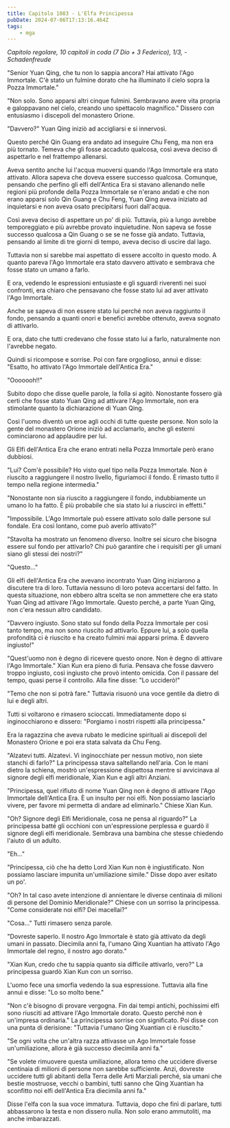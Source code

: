 ```yaml
---
title: Capitolo 1083 - L'Elfa Principessa
pubDate: 2024-07-06T17:13:16.464Z
tags:
    - mga
---
```



<em>Capitolo regolare,
10 capitoli in coda (7 Dio + 3 Federico), 1/3,
-Schadenfreude</em>


"Senior Yuan Qing, che tu non lo sappia ancora? Hai attivato l'Ago Immortale. C'è stato un fulmine dorato che ha illuminato il cielo sopra la Pozza Immortale."


"Non solo. Sono apparsi altri cinque fulmini. Sembravano avere vita propria e galoppavano nel cielo, creando uno spettacolo magnifico." Dissero con entusiasmo i discepoli del monastero Orione.


"Davvero?" Yuan Qing iniziò ad accigliarsi e si innervosì.


Questo perché Qin Guang era andato ad inseguire Chu Feng, ma non era più tornato. Temeva che gli fosse accaduto qualcosa, così aveva deciso di aspettarlo e nel frattempo allenarsi.


Aveva sentito anche lui l'acqua muoversi quando l'Ago Immortale era stato attivato. Allora sapeva che doveva essere successo qualcosa. Comunque, pensando che perfino gli elfi dell'Antica Era si stavano allenando nelle regioni più profonde della Pozza Immortale se n'erano andati e che non erano apparsi solo Qin Guang e Chu Feng, Yuan Qing aveva iniziato ad inquietarsi e non aveva osato precipitarsi fuori dall'acqua.


Così aveva deciso di aspettare un po' di più. Tuttavia, più a lungo avrebbe temporeggiato e più avrebbe provato inquietudine. Non sapeva se fosse successo qualcosa a Qin Guang o se se ne fosse già andato. Tuttavia, pensando al limite di tre giorni di tempo, aveva deciso di uscire dal lago.


Tuttavia non si sarebbe mai aspettato di essere accolto in questo modo. A quanto pareva l'Ago Immortale era stato davvero attivato e sembrava che fosse stato un umano a farlo.


E ora, vedendo le espressioni entusiaste e gli sguardi riverenti nei suoi confronti, era chiaro che pensavano che fosse stato lui ad aver attivato l'Ago Immortale.


Anche se sapeva di non essere stato lui perché non aveva raggiunto il fondo, pensando a quanti onori e benefici avrebbe ottenuto, aveva sognato di attivarlo.


E ora, dato che tutti credevano che fosse stato lui a farlo, naturalmente non l'avrebbe negato.


Quindi si ricompose e sorrise. Poi con fare orgoglioso, annuì e disse: "Esatto, ho attivato l'Ago Immortale dell'Antica Era."


"Ooooooh!!"


Subito dopo che disse quelle parole, la folla si agitò. Nonostante fossero già certi che fosse stato Yuan Qing ad attivare l'Ago Immortale, non era stimolante quanto la dichiarazione di Yuan Qing.


Così l'uomo diventò un eroe agli occhi di tutte queste persone. Non solo la gente del monastero Orione iniziò ad acclamarlo, anche gli esterni cominciarono ad applaudire per lui.


Gli Elfi dell'Antica Era che erano entrati nella Pozza Immortale però erano dubbiosi.


"Lui? Com'è possibile? Ho visto quel tipo nella Pozza Immortale. Non è riuscito a raggiungere il nostro livello, figuriamoci il fondo. È rimasto tutto il tempo nella regione intermedia."


"Nonostante non sia riuscito a raggiungere il fondo, indubbiamente un umano lo ha fatto. È più probabile che sia stato lui a riuscirci in effetti."


"Impossibile. L'Ago Immortale può essere attivato solo dalle persone sul fondale. Era così lontano, come può averlo attivato?"


"Stavolta ha mostrato un fenomeno diverso. Inoltre sei sicuro che bisogna essere sul fondo per attivarlo? Chi può garantire che i requisiti per gli umani siano gli stessi dei nostri?"


"Questo..."


Gli elfi dell'Antica Era che avevano incontrato Yuan Qing iniziarono a discutere tra di loro. Tuttavia nessuno di loro poteva accertarsi del fatto. In questa situazione, non ebbero altra scelta se non ammettere che era stato Yuan Qing ad attivare l'Ago Immortale. Questo perché, a parte Yuan Qing, non c'era nessun altro candidato.


"Davvero ingiusto. Sono stato sul fondo della Pozza Immortale per così tanto tempo, ma non sono riuscito ad attivarlo. Eppure lui, a solo quella profondità ci è riuscito e ha creato fulmini mai apparsi prima. È davvero ingiusto!"


"Quest'uomo non è degno di ricevere questo onore. Non è degno di attivare l'Ago Immortale." Xian Kun era pieno di furia. Pensava che fosse davvero troppo ingiusto, così ingiusto che provò intento omicida. Con il passare del tempo, quasi perse il controllo. Alla fine disse: "Lo ucciderò!"


"Temo che non si potrà fare." Tuttavia risuonò una voce gentile da dietro di lui e degli altri.


Tutti si voltarono e rimasero scioccati. Immediatamente dopo si inginocchiarono e dissero: "Porgiamo i nostri rispetti alla principessa."


Era la ragazzina che aveva rubato le medicine spirituali ai discepoli del Monastero Orione e poi era stata salvata da Chu Feng.


"Alzatevi tutti. Alzatevi. Vi inginocchiate per nessun motivo, non siete stanchi di farlo?" La principessa stava saltellando nell'aria. Con le mani dietro la schiena, mostrò un'espressione dispettosa mentre si avvicinava al signore degli elfi meridionale, Xian Kun e agli altri Anziani.


"Principessa, quel rifiuto di nome Yuan Qing non è degno di attivare l'Ago Immortale dell'Antica Era. È un insulto per noi elfi. Non possiamo lasciarlo vivere, per favore mi permetta di andare ad eliminarlo." Chiese Xian Kun.


"Oh? Signore degli Elfi Meridionale, cosa ne pensa al riguardo?" La principessa batté gli occhioni con un'espressione perplessa e guardò il signore degli elfi meridionale. Sembrava una bambina che stesse chiedendo l'aiuto di un adulto.


"Eh..."


"Principessa, ciò che ha detto Lord Xian Kun non è ingiustificato. Non possiamo lasciare impunita un'umiliazione simile." Disse dopo aver esitato un po'.


"Oh? In tal caso avete intenzione di annientare le diverse centinaia di milioni di persone del Dominio Meridionale?" Chiese con un sorriso la principessa. "Come considerate noi elfi? Dei macellai?"


"Cosa..." Tutti rimasero senza parole.


"Dovreste saperlo. Il nostro Ago Immortale è stato già attivato da degli umani in passato. Diecimila anni fa, l'umano Qing Xuantian ha attivato l'Ago Immortale del regno, il nostro ago dorato."


"Xian Kun, credo che tu sappia quanto sia difficile attivarlo, vero?" La principessa guardò Xian Kun con un sorriso.


L'uomo fece una smorfia vedendo la sua espressione. Tuttavia alla fine annuì e disse: "Lo so molto bene."


"Non c'è bisogno di provare vergogna. Fin dai tempi antichi, pochissimi elfi sono riusciti ad attivare l'Ago Immortale dorato. Questo perché non è un'impresa ordinaria." La principessa sorrise con significato. Poi disse con una punta di derisione: "Tuttavia l'umano Qing Xuantian ci è riuscito."


"Se ogni volta che un'altra razza attivasse un Ago Immortale fosse un'umiliazione, allora è già successo diecimila anni fa."


"Se volete rimuovere questa umiliazione, allora temo che uccidere diverse centinaia di milioni di persone non sarebbe sufficiente. Anzi, dovreste uccidere tutti gli abitanti della Terra delle Arti Marziali perché, sia umani che bestie mostruose, vecchi o bambini, tutti sanno che Qing Xuantian ha sconfitto noi elfi dell'Antica Era diecimila anni fa."


Disse l'elfa con la sua voce immatura. Tuttavia, dopo che finì di parlare, tutti abbassarono la testa e non dissero nulla. Non solo erano ammutoliti, ma anche imbarazzati.
                                


                                



